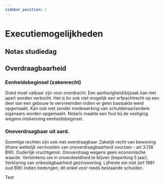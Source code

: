 ```yaml
---
sidebar_position: 1
---
```


# Executiemogelijkheden

## Notas studiedag

## Overdraagbaarheid

### Eenheidsbeginsel (zakenrecht)

Goed moet vatbaar zijn voor overdracht. Een aanhorigheid/bijzaak kan niet apart worden verkocht. Het is bv ook niet mogelijk een erfpachtrecht op een deel van een gebouw te vervreemden indien er geen basisakte werd opgemaakt. Kan ook niet zonder medewerking van schuldenaar/andere eigenaars worden opgemaakt. Notaris maakte een fout bij de vestiging wegens miskenning eenheidsbeginsel. 

### Onoverdraagbaar uit aard.

Sommige rechten zijn ook niet overdraagbaar. Zakelijk recht van bewoning (thans wettelijk vermoeden van onoverdraagbaarheid voorzien - art 3.138 BW). Ouderlijk vruchtgenot. Onoverdraag wegens geen economische waarde. Verbintenis om in onverdeeldheid te blijven (beperking 5 jaar). Verklaring van onbeslagbaarheid gezinswoning. Lijfrente om niet (art 1981 oud BW) indien bedongen, dit enkel voor reeds bestaande schulden.

Test